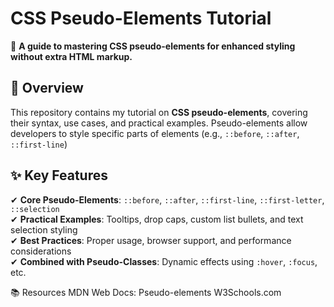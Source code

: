 # CSS Pseudo-Elements Tutorial

📌 **A guide to mastering CSS pseudo-elements for enhanced styling without extra HTML markup.**

## 📖 Overview

This repository contains my tutorial on **CSS pseudo-elements**, covering their syntax, use cases, and practical examples. Pseudo-elements allow developers to style specific parts of elements (e.g., `::before`, `::after`, `::first-line`)

## ✨ Key Features

✔ **Core Pseudo-Elements**: `::before`, `::after`, `::first-line`, `::first-letter`, `::selection`  
✔ **Practical Examples**: Tooltips, drop caps, custom list bullets, and text selection styling  
✔ **Best Practices**: Proper usage, browser support, and performance considerations  
✔ **Combined with Pseudo-Classes**: Dynamic effects using `:hover`, `:focus`, etc.

📚 Resources
MDN Web Docs: Pseudo-elements
W3Schools.com

